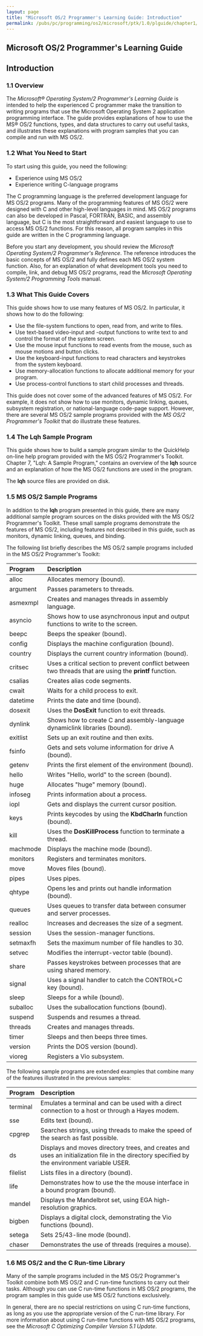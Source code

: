 ```yaml
---
layout: page
title: "Microsoft OS/2 Programmer's Learning Guide: Introduction"
permalink: /pubs/pc/programming/os2/microsoft/ptk/1.0/plguide/chapter1/
---
```


Microsoft OS/2 Programmer's Learning Guide
---

Introduction
---

### 1.1 Overview

The *Microsoft® Operating System/2 Programmer's Learning Guide* is intended to help the experienced C programmer
make the transition to writing programs that use the Microsoft Operating System 2 application programming interface.
The guide provides explanations of how to use the MS® OS/2 functions, types, and data structures to carry out useful
tasks, and illustrates these explanations with program samples that you can compile and run with MS OS/2.

### 1.2 What You Need to Start

To start using this guide, you need the following:

+ Experience using MS OS/2
+ Experience writing C-language programs

The C programming language is the preferred development language for MS OS/2 programs. Many of the programming
features of MS OS/2 were designed with C and other high-level languages in mind. MS OS/2 programs can also be
developed in Pascal, FORTRAN, BASIC, and assembly language, but C is the most straightforward and easiest language
to use to access MS OS/2 functions. For this reason, all program samples in this guide are written in the C
programming language.

Before you start any development, you should review the *Microsoft Operating System/2 Programmer's Reference*.
The reference introduces the basic concepts of MS OS/2 and fully defines each MS OS/2 system function. Also, for
an explanation of what development tools you need to compile, link, and debug MS OS/2 programs, read the *Microsoft
Operating System/2 Programming Tools* manual.

### 1.3 What This Guide Covers

This guide shows how to use many features of MS OS/2. In particular, it shows how to do the following:

+ Use the file-system functions to open, read from, and write to files.
+ Use text-based video-input and -output functions to write text to and control the format of the system screen.
+ Use the mouse input functions to read events from the mouse, such as mouse motions and button clicks.
+ Use the keyboard-input functions to read characters and keystrokes from the system keyboard.
+ Use memory-allocation functions to allocate additional memory for your program.
+ Use process-control functions to start child processes and threads.

This guide does not cover some of the advanced features of MS OS/2. For example, it does not show how to use monitors,
dynamic linking, queues, subsystem registration, or national-language code-page support. However, there are several
MS OS/2 sample programs provided with the *MS OS/2 Programmer's Toolkit* that do illustrate these features.

### 1.4 The Lqh Sample Program

This guide shows how to build a sample program similar to the QuickHelp on-line help program provided with the MS OS/2
Programmer's Toolkit. Chapter 7, "Lqh: A Sample Program," contains an overview of the **lqh** source and an explanation
of how the MS OS/2 functions are used in the program.

The **lqh** source files are provided on disk.

### 1.5 MS OS/2 Sample Programs

In addition to the **lqh** program presented in this guide, there are many additional sample program sources on the disks
provided with the MS OS/2 Programmer's Toolkit.  These small sample programs demonstrate the features of MS OS/2,
including features not described in this guide, such as monitors, dynamic linking, queues, and binding.

The following list briefly describes the MS OS/2 sample programs included in the MS OS/2 Programmer's Toolkit:

**Program**   | **Description**
:------------ | :-------------
alloc         | Allocates memory (bound).
argument      | Passes parameters to threads.
asmexmpl      | Creates and manages threads in assembly language.
asyncio       | Shows how to use asynchronous input and output functions to write to the screen.
beepc         | Beeps the speaker (bound).
config        | Displays the machine configuration (bound).
country       | Displays the current country information (bound).
critsec       | Uses a critical section to prevent conflict between two threads that are using the **printf** function.
csalias       | Creates alias code segments.
cwait         | Waits for a child process to exit.
datetime      | Prints the date and time (bound).
dosexit       | Uses the **DosExit** function to exit threads.
dynlink       | Shows how to create C and assembly-language dynamic­link libraries (bound).
exitlist      | Sets up an exit routine and then exits.
fsinfo        | Gets and sets volume information for drive A (bound).
getenv        | Prints the first element of the environment (bound).
hello         | Writes "Hello, world" to the screen (bound).
huge          | Allocates "huge" memory (bound).
infoseg       | Prints information about a process.
iopl          | Gets and displays the current cursor position.
keys          | Prints keycodes by using the **KbdCharIn** function (bound).
kill          | Uses the **DosKillProcess** function to terminate a thread.
machmode      | Displays the machine mode (bound).
monitors      | Registers and terminates monitors.
move          | Moves files (bound).
pipes         | Uses pipes.
qhtype        | Opens  les and prints out handle information (bound).
queues        | Uses queues to transfer data between consumer and server processes.
realloc       | Increases and decreases the size of a segment.
session       | Uses the session-manager functions.
setmaxfh      | Sets the maximum number of file handles to 30.
setvec        | Modifies the interrupt-vector table (bound).
share         | Passes keystrokes between processes that are using shared memory.
signal        | Uses a signal handler to catch the CONTROL+C key (bound).
sleep         | Sleeps for a while (bound).
suballoc      | Uses the suballocation functions (bound).
suspend       | Suspends and resumes a thread.
threads       | Creates and manages threads.
timer         | Sleeps and then beeps three times.
version       | Prints the DOS version (bound).
vioreg        | Registers a Vio subsystem.

The following sample programs are extended examples that combine many of the features illustrated in the previous
samples:

**Program**   | **Description**
:------------ | :-------------
terminal      | Emulates a terminal and can be used with a direct connection to a host or through a Hayes modem.
sse           | Edits text (bound).
cpgrep        | Searches strings, using threads to make the speed of the search as fast possible.
ds            | Displays and moves directory trees, and creates and uses an initialization file in the directory specified by the environment variable USER.
filelist      | Lists files in a directory (bound).
life          | Demonstrates how to use the the mouse interface in a bound program (bound).
mandel        | Displays the Mandelbrot set, using EGA high-resolution graphics.
bigben        | Displays a digital clock, demonstrating the Vio functions (bound).
setega        | Sets 25/43-line mode (bound).
chaser        | Demonstrates the use of threads (requires a mouse).

### 1.6 MS OS/2 and the C Run-time Library

Many of the sample programs included in the MS OS/2 Programmer's Toolkit combine both MS OS/2 and C run-time functions
to carry out their tasks.  Although you can use C run-time functions in MS OS/2 programs, the program samples in this
guide use MS OS/2 functions exclusively.

In general, there are no special restrictions on using C run-time functions, as long as you use the appropriate version
of the C run-time library.  For more information about using C run-time functions with MS OS/2 programs, see the
*Microsoft C Optimizing Compiler Version 5.1 Update*.

